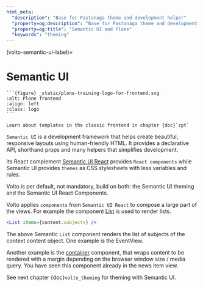 ```yaml
---
html_meta:
  "description": "Base for Pastanaga theme and development helper"
  "property=og:description": "Base for Pastanaga theme and development helper"
  "property=og:title": "Semantic UI and Plone"
  "keywords": "theming"
---
```


(volto-semantic-ui-label)=

# Semantic UI

````{sidebar} Plone Frontend Chapter
```{figure} _static/plone-training-logo-for-frontend.svg
:alt: Plone frontend 
:align: left
:class: logo
```

Learn about templates in the classic frontend in chapter {doc}`zpt`
````

`Semantic UI` is a development framework that helps create beautiful, responsive layouts using human-friendly HTML.
It provides a declarative API, shorthand props and many helpers that simplifies development.

Its React complement [Semantic UI React](https://react.semantic-ui.com/) provides `React components` while Semantic UI provides `themes` as CSS stylesheets with less variables and rules.

Volto is per default, not mandatory, build on both: the Semantic UI theming and the Semantic UI React Components.

Volto applies `components` from `Semantic UI React` to compose a large part of the views. For example the component [List](https://react.semantic-ui.com/elements/list/) is used to render lists.

```jsx
<List items={content.subjects} />
```

The above Semantic `List` component renders the list of subjects of the context content object. One example is the EventView.

Another example is the [container](https://react.semantic-ui.com/elements/container/) component, that wraps content to be rendered with a margin depending on the browser window size / media query.
You have seen this component already in the news item view.

See next chapter {doc}`volto_theming` for theming with Semantic UI.
